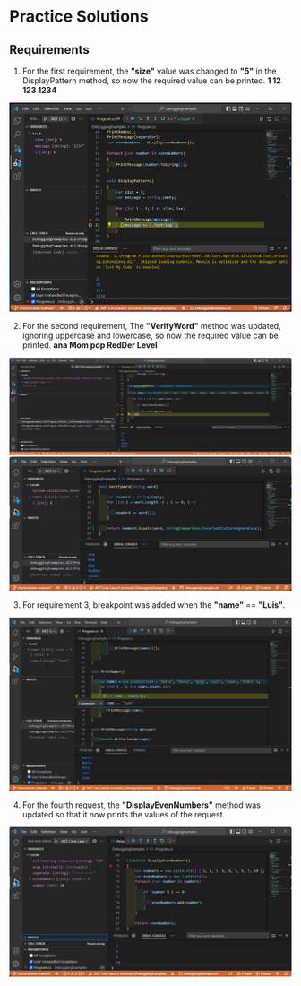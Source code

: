 # Practice Solutions

## Requirements

1. For the first requirement, the **"size"** value was changed to **"5"** in the DisplayPattern method, so now the required value can be printed. **1 12 123 1234**

![image 1](./DebuggingExamples/images/1.png)

2. For the second requirement, The **"VerifyWord"** method was updated, ignoring uppercase and lowercase, so now the required value can be printed. **ana Mom pop RedDer Level**

![image 2](./DebuggingExamples/images/2.png)
![image 3](./DebuggingExamples/images/3.png)

3. For requirement 3, breakpoint was added when the **"name"** == **"Luis"**.

![image 4](./DebuggingExamples/images/4.png)

4. For the fourth request, the **"DisplayEvenNumbers"** method was updated so that it now prints the values of the request.

![image 5](./DebuggingExamples/images/5.png)
